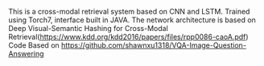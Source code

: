 This is a cross-modal retrieval system based on CNN and LSTM.
Trained using Torch7, interface built in JAVA.
The network architecture is based on Deep Visual-Semantic Hashing for Cross-Modal Retrieval(https://www.kdd.org/kdd2016/papers/files/rpp0086-caoA.pdf)
Code Based on https://github.com/shawnxu1318/VQA-Image-Question-Answering

